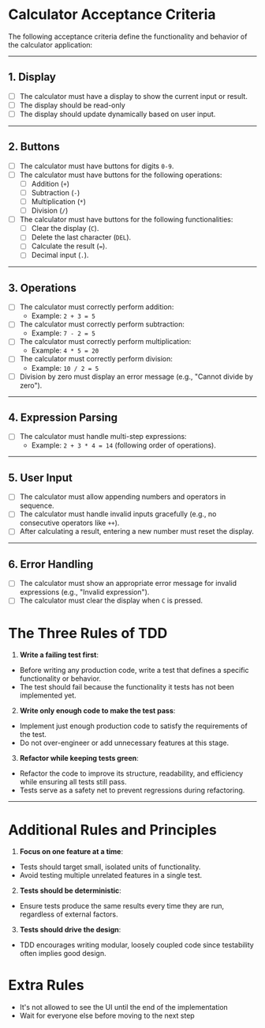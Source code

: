 # Calculator Acceptance Criteria

The following acceptance criteria define the functionality and behavior of the calculator application:

---

## 1. Display
- [ ] The calculator must have a display to show the current input or result.
- [ ] The display should be read-only 
- [ ] The display should update dynamically based on user input.

---

## 2. Buttons
- [ ] The calculator must have buttons for digits `0-9`.
- [ ] The calculator must have buttons for the following operations:
  - [ ] Addition (`+`)
  - [ ] Subtraction (`-`)
  - [ ] Multiplication (`*`)
  - [ ] Division (`/`)
- [ ] The calculator must have buttons for the following functionalities:
  - [ ] Clear the display (`C`).
  - [ ] Delete the last character (`DEL`).
  - [ ] Calculate the result (`=`).
  - [ ] Decimal input (`.`).

---

## 3. Operations
- [ ] The calculator must correctly perform addition:
  - Example: `2 + 3 = 5`
- [ ] The calculator must correctly perform subtraction:
  - Example: `7 - 2 = 5`
- [ ] The calculator must correctly perform multiplication:
  - Example: `4 * 5 = 20`
- [ ] The calculator must correctly perform division:
  - Example: `10 / 2 = 5`
- [ ] Division by zero must display an error message (e.g., "Cannot divide by zero").

---

## 4. Expression Parsing
- [ ] The calculator must handle multi-step expressions:
  - Example: `2 + 3 * 4 = 14` (following order of operations).

---

## 5. User Input
- [ ] The calculator must allow appending numbers and operators in sequence.
- [ ] The calculator must handle invalid inputs gracefully (e.g., no consecutive operators like `++`).
- [ ] After calculating a result, entering a new number must reset the display.

---

## 6. Error Handling
- [ ] The calculator must show an appropriate error message for invalid expressions (e.g., "Invalid expression").
- [ ] The calculator must clear the display when `C` is pressed.

# The Three Rules of TDD

1. **Write a failing test first**:
  - Before writing any production code, write a test that defines a specific functionality or behavior.
  - The test should fail because the functionality it tests has not been implemented yet.

2. **Write only enough code to make the test pass**:
  - Implement just enough production code to satisfy the requirements of the test.
  - Do not over-engineer or add unnecessary features at this stage.

3. **Refactor while keeping tests green**:
  - Refactor the code to improve its structure, readability, and efficiency while ensuring all tests still pass.
  - Tests serve as a safety net to prevent regressions during refactoring.

---

# Additional Rules and Principles

1. **Focus on one feature at a time**:
  - Tests should target small, isolated units of functionality.
  - Avoid testing multiple unrelated features in a single test.

2. **Tests should be deterministic**:
  - Ensure tests produce the same results every time they are run, regardless of external factors.

3. **Tests should drive the design**:
  - TDD encourages writing modular, loosely coupled code since testability often implies good design.

# Extra Rules

 - It's not allowed to see the UI until the end of the implementation
 - Wait for everyone else before moving to the next step